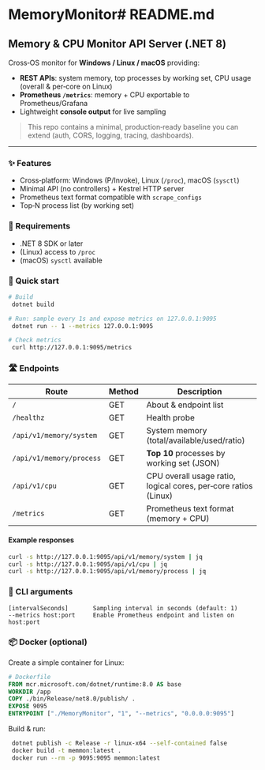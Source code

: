 # MemoryMonitor# README.md

## Memory & CPU Monitor API Server (.NET 8)

Cross‑OS monitor for **Windows / Linux / macOS** providing:

* **REST APIs**: system memory, top processes by working set, CPU usage (overall & per‑core on Linux)
* **Prometheus `/metrics`**: memory + CPU exportable to Prometheus/Grafana
* Lightweight **console output** for live sampling

> This repo contains a minimal, production‑ready baseline you can extend (auth, CORS, logging, tracing, dashboards).

---

### ✨ Features

* Cross‑platform: Windows (P/Invoke), Linux (`/proc`), macOS (`sysctl`)
* Minimal API (no controllers) + Kestrel HTTP server
* Prometheus text format compatible with `scrape_configs`
* Top‑N process list (by working set)

### 🧩 Requirements

* .NET 8 SDK or later
* (Linux) access to `/proc`
* (macOS) `sysctl` available

### 🚀 Quick start

```bash
# Build
 dotnet build

# Run: sample every 1s and expose metrics on 127.0.0.1:9095
 dotnet run -- 1 --metrics 127.0.0.1:9095

# Check metrics
 curl http://127.0.0.1:9095/metrics
```

### 🛣️ Endpoints

| Route                    | Method | Description                                                     |
| ------------------------ | ------ | --------------------------------------------------------------- |
| `/`                      | GET    | About & endpoint list                                           |
| `/healthz`               | GET    | Health probe                                                    |
| `/api/v1/memory/system`  | GET    | System memory (total/available/used/ratio)                      |
| `/api/v1/memory/process` | GET    | **Top 10** processes by working set (JSON)                      |
| `/api/v1/cpu`            | GET    | CPU overall usage ratio, logical cores, per‑core ratios (Linux) |
| `/metrics`               | GET    | Prometheus text format (memory + CPU)                           |

#### Example responses

```bash
curl -s http://127.0.0.1:9095/api/v1/memory/system | jq
curl -s http://127.0.0.1:9095/api/v1/cpu | jq
curl -s http://127.0.0.1:9095/api/v1/memory/process | jq
```

### 🔧 CLI arguments

```
[intervalSeconds]       Sampling interval in seconds (default: 1)
--metrics host:port     Enable Prometheus endpoint and listen on host:port
```

### 📦 Docker (optional)

Create a simple container for Linux:

```dockerfile
# Dockerfile
FROM mcr.microsoft.com/dotnet/runtime:8.0 AS base
WORKDIR /app
COPY ./bin/Release/net8.0/publish/ .
EXPOSE 9095
ENTRYPOINT ["./MemoryMonitor", "1", "--metrics", "0.0.0.0:9095"]
```

Build & run:

```bash
 dotnet publish -c Release -r linux-x64 --self-contained false
 docker build -t memmon:latest .
 docker run --rm -p 9095:9095 memmon:latest
```


